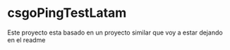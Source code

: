 # csgoPingTestLatam
Este proyecto esta basado en un proyecto similar que voy a estar dejando en el readme
